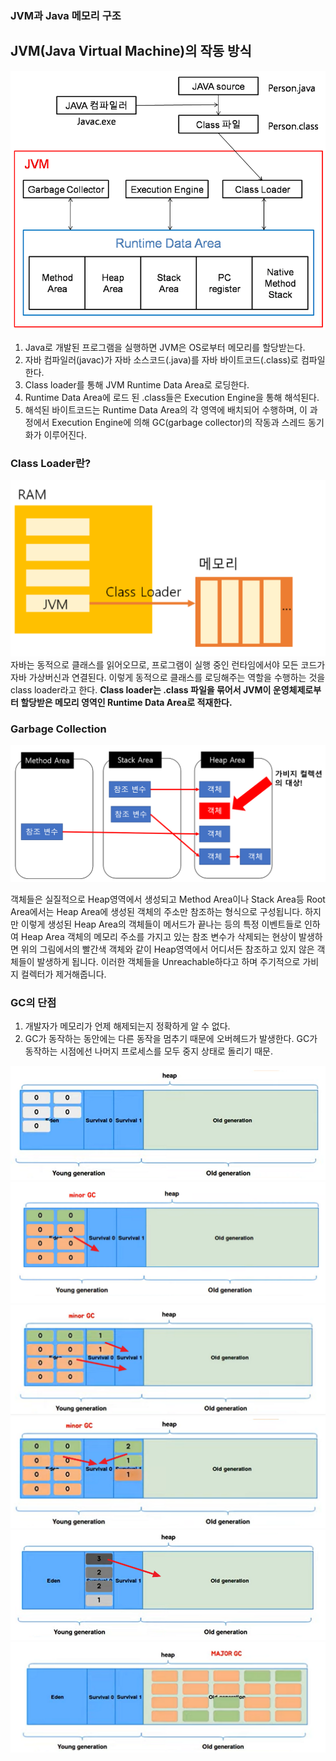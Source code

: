 ### JVM과 Java 메모리 구조
## JVM(Java Virtual Machine)의 작동 방식

![JVM](./img/jvm.png)
1. Java로 개발된 프로그램을 실행하면 JVM은 OS로부터 메모리를 할당받는다.
2. 자바 컴파일러(javac)가 자바 소스코드(.java)를 자바 바이트코드(.class)로 컴파일한다.
3. Class loader를 통해 JVM Runtime Data Area로 로딩한다.
4. Runtime Data Area에 로드 된 .class들은 Execution Engine을 통해 해석된다.
5. 해석된 바이트코드는 Runtime Data Area의 각 영역에 배치되어 수행하며, 이 과정에서 Execution Engine에 의해 GC(garbage collector)의 작동과 스레드 동기화가 이루어진다.


### Class Loader란?

![class loader](./img/jvm_class_loader.png)
자바는 동적으로 클래스를 읽어오므로, 프로그램이 실행 중인 런타임에서야 모든 코드가 자바 가상버신과 연결된다. 이렇게 동적으로 클래스를 로딩해주는 역할을 수행하는 것을 class loader라고 한다. **Class loader는 .class 파일을 묶어서 JVM이 운영체제로부터 할당받은 메모리 영역인 Runtime Data Area로 적재한다.**

### Garbage Collection
![garbage collection 2](./img/garbage_collection_2.png)

객체들은 실질적으로 Heap영역에서 생성되고 Method Area이나 Stack Area등 Root Area에서는 Heap Area에 생성된 객체의 주소만 참조하는 형식으로 구성됩니다. 
하지만 이렇게 생성된 Heap Area의 객체들이 메서드가 끝나는 등의 특정 이벤트들로 인하여 Heap Area 객체의 메모리 주소를 가지고 있는 참조 변수가 삭제되는 현상이 발생하면 위의 그림에서의 빨간색 객체와 같이 Heap영역에서 어디서든 참조하고 있지 않은 객체들이 발생하게 됩니다. 
이러한 객체들을 Unreachable하다고 하며 주기적으로 가비지 컬렉터가 제거해줍니다.

### GC의 단점
1. 개발자가 메모리가 언제 해제되는지 정확하게 알 수 없다.
2. GC가 동작하는 동안에는 다른 동작을 멈추기 때문에 오버헤드가 발생한다. GC가 동작하는 시점에선 나머지 프로세스를 모두 중지 상태로 돌리기 때문.


![garbage collection 2](./img/GC1.png)
![garbage collection 2](./img/GC2.png)
![garbage collection 2](./img/GC3.png)
![garbage collection 2](./img/GC4.png)
![garbage collection 2](./img/GC5.png)
![garbage collection 2](./img/GC6.png)
